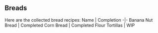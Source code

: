 ## Breads
Here are the collected bread recipes:
Name | Completion
-|-
Banana Nut Bread | Completed
Corn Bread | Completed
Flour Tortillas | WIP
